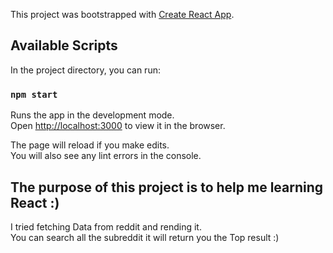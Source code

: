 This project was bootstrapped with [Create React App](https://github.com/facebook/create-react-app).

## Available Scripts

In the project directory, you can run:

### `npm start`

Runs the app in the development mode.<br>
Open [http://localhost:3000](http://localhost:3000) to view it in the browser.

The page will reload if you make edits.<br>
You will also see any lint errors in the console.

## The purpose of this project is to help me learning React :) 

I tried fetching Data from reddit and rending it. <br>
You can search all the subreddit it will return you the Top result :) 
